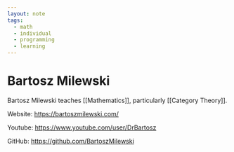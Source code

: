 ```yaml
---
layout: note
tags:
  - math
  - individual
  - programming
  - learning
---
```


# Bartosz Milewski


Bartosz Milewski teaches [[Mathematics]], particularly [[Category Theory]].

Website: https://bartoszmilewski.com/

Youtube: https://www.youtube.com/user/DrBartosz

GitHub: https://github.com/BartoszMilewski
